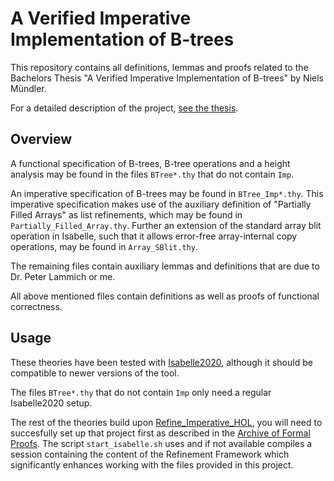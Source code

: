 # A Verified Imperative Implementation of B-trees

This repository contains all definitions, lemmas and proofs
related to the Bachelors Thesis "A Verified Imperative Implementation of B-trees"
by Niels Mündler.

For a detailed description of the project, [see the thesis](https://github.com/nielstron/btrees-thesis).

## Overview

A functional specification of B-trees, B-tree operations and a
height analysis may be found in
the files `BTree*.thy` that do not contain `Imp`.

An imperative specification of B-trees may be found in `BTree_Imp*.thy`.
This imperative specification makes use of the auxiliary definition
of "Partially Filled Arrays" as list refinements, which may be found in `Partially_Filled_Array.thy`.
Further an extension of the standard array blit operation in Isabelle,
such that it allows error-free array-internal copy operations,
may be found in `Array_SBlit.thy`.

The remaining files contain auxiliary lemmas and definitions that are due to
Dr. Peter Lammich or me. 

All above mentioned files contain definitions as well as proofs of functional correctness.


## Usage

These theories have been tested with [Isabelle2020](https://isabelle.in.tum.de/website-Isabelle2020/index.html), although it should be compatible to newer versions of the tool.

The files `BTree*.thy` that do not contain `Imp` only need a regular Isabelle2020 setup.

The rest of the theories build upon [Refine_Imperative_HOL](https://www.isa-afp.org/entries/Refine_Imperative_HOL.html), you will need to succesfully set up that project first as described in the [Archive of Formal Proofs](https://www.isa-afp.org/using.html).
The script `start_isabelle.sh` uses and if not available compiles a session
containing the content of the Refinement Framework which significantly enhances
working with the files provided in this project.